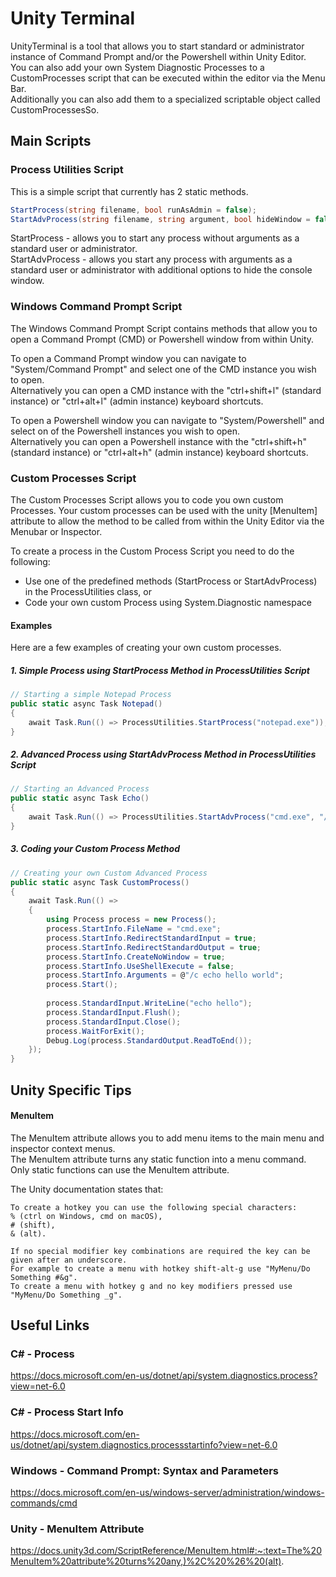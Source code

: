 # Unity Terminal

UnityTerminal is a tool that allows you to start standard or administrator instance of Command Prompt and/or the Powershell within Unity
Editor.<br/>
You can also add your own System Diagnostic Processes to a CustomProcesses script that can be executed within the editor via the Menu
Bar.<br/>
Additionally you can also add them to a specialized scriptable object called CustomProcessesSo.

## Main Scripts

### Process Utilities Script

This is a simple script that currently has 2 static methods.

```c#
StartProcess(string filename, bool runAsAdmin = false);
StartAdvProcess(string filename, string argument, bool hideWindow = false, bool runAsAdmin = false)
```

StartProcess - allows you to start any process without arguments as a standard user or administrator.<br/>
StartAdvProcess - allows you start any process with arguments as a standard user or administrator with additional options to hide the
console window.

### Windows Command Prompt Script

The Windows Command Prompt Script contains methods that allow you to open a Command Prompt (CMD) or Powershell window from within Unity.

To open a Command Prompt window you can navigate to "System/Command Prompt" and select one of the CMD instance you wish to open.<br/>
Alternatively you can open a CMD instance with the "ctrl+shift+l" (standard instance) or
"ctrl+alt+l" (admin instance) keyboard shortcuts.

To open a Powershell window you can navigate to "System/Powershell" and select on of the Powershell instances you wish to open.<br/>
Alternatively you can open a Powershell instance with the "ctrl+shift+h" (standard instance) or
"ctrl+alt+h" (admin instance) keyboard shortcuts.

### Custom Processes Script

The Custom Processes Script allows you to code you own custom Processes. Your custom processes can be used with the unity [MenuItem]
attribute to allow the method to be called from within the Unity Editor via the Menubar or Inspector.

To create a process in the Custom Process Script you need to do the following:<br/>

+ Use one of the predefined methods (StartProcess or StartAdvProcess) in the ProcessUtilities class, or
+ Code your own custom Process using System.Diagnostic namespace

#### Examples
Here are a few examples of creating your own custom processes.

##### 1. Simple Process using StartProcess Method in ProcessUtilities Script
```c#
// Starting a simple Notepad Process
public static async Task Notepad()
{
    await Task.Run(() => ProcessUtilities.StartProcess("notepad.exe"));
}
```

##### 2. Advanced Process using StartAdvProcess Method in ProcessUtilities Script
```c#
// Starting an Advanced Process
public static async Task Echo()
{
    await Task.Run(() => ProcessUtilities.StartAdvProcess("cmd.exe", "/k echo hello, world"));
}
```

##### 3. Coding your Custom Process Method
```c#
// Creating your own Custom Advanced Process
public static async Task CustomProcess()
{
    await Task.Run(() => 
    {
        using Process process = new Process();
        process.StartInfo.FileName = "cmd.exe";
        process.StartInfo.RedirectStandardInput = true;
        process.StartInfo.RedirectStandardOutput = true;
        process.StartInfo.CreateNoWindow = true;
        process.StartInfo.UseShellExecute = false;
        process.StartInfo.Arguments = @"/c echo hello world";
        process.Start();
                
        process.StandardInput.WriteLine("echo hello");
        process.StandardInput.Flush();
        process.StandardInput.Close();
        process.WaitForExit();
        Debug.Log(process.StandardOutput.ReadToEnd());
    });
}
```

[//]: # (## Command Script Scriptable Object)

[//]: # ()
[//]: # (The Command Script Scriptable Object is a visual representation of creating processes.<br/>)

[//]: # (You can easily add and delete and edit your processes without hassle and just as easily execute them with a single button click.)

[//]: # ()
[//]: # (To create a Process in the Command Script you need the follow information:<br/>)

[//]: # ()
[//]: # (+ A Process Name<br/>)

[//]: # (+ A Filename or name of the process for example "cmd.exe"<br/>)

[//]: # (+ An optional Argument<br/>)

[//]: # (+ Run As Admin Optional Setting<br/>)

[//]: # (+ Hide Window Optional Setting<br/>)

## Unity Specific Tips
#### MenuItem

The MenuItem attribute allows you to add menu items to the main menu and inspector context menus.<br/>
The MenuItem attribute turns any static function into a menu command. Only static functions can use the MenuItem attribute.

The Unity documentation states that:
```text
To create a hotkey you can use the following special characters: 
% (ctrl on Windows, cmd on macOS), 
# (shift), 
& (alt). 

If no special modifier key combinations are required the key can be given after an underscore. 
For example to create a menu with hotkey shift-alt-g use "MyMenu/Do Something #&g". 
To create a menu with hotkey g and no key modifiers pressed use "MyMenu/Do Something _g".
```

## Useful Links
### C# - Process
https://docs.microsoft.com/en-us/dotnet/api/system.diagnostics.process?view=net-6.0

### C# - Process Start Info
https://docs.microsoft.com/en-us/dotnet/api/system.diagnostics.processstartinfo?view=net-6.0

### Windows - Command Prompt: Syntax and Parameters
https://docs.microsoft.com/en-us/windows-server/administration/windows-commands/cmd

### Unity - MenuItem Attribute
https://docs.unity3d.com/ScriptReference/MenuItem.html#:~:text=The%20MenuItem%20attribute%20turns%20any,)%2C%20%26%20(alt).
